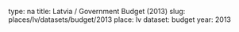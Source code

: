 type: na
title: Latvia / Government Budget (2013)
slug: places/lv/datasets/budget/2013
place: lv
dataset: budget
year: 2013
